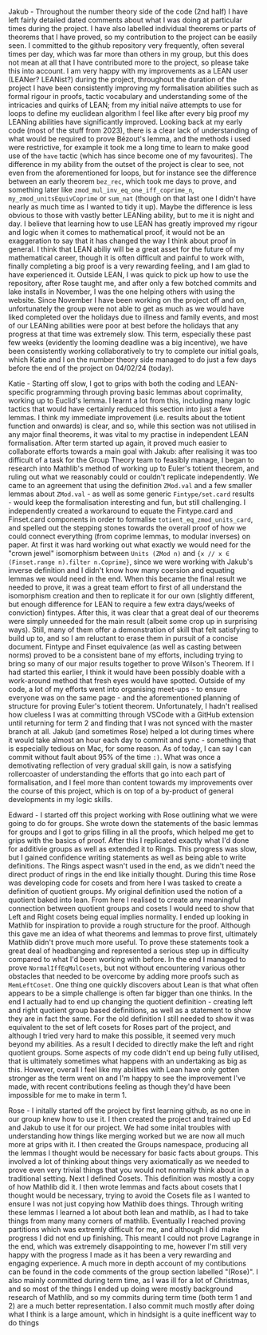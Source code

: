 Jakub - Throughout the number theory side of the code (2nd half) I have left fairly detailed dated comments about what I was doing at particular times during the project. I have also labelled individual theorems or parts of theorems that I have proved, so my contribution to the project can be easily seen. I committed to the github repository very frequently, often several times per day, which was far more than others in my group, but this does not mean at all that I have contributed more to the project, so please take this into account. I am very happy with my improvements as a LEAN user (LEANer? LEANist?) during the project, throughout the duration of the project I have been consistently improving my formalisation abilities such as formal rigour in proofs, tactic vocabulary and understanding some of the intricacies and quirks of LEAN; from my initial naïve attempts to use for loops to define my euclidean algorithm I feel like after every big proof my LEANing abilities have significantly improved. Looking back at my early code (most of the stuff from 2023), there is a clear lack of understanding of what would be required to prove Bézout's lemma, and the methods i used were restrictive, for example it took me a long time to learn to make good use of the `have` tactic (which has since become one of my favourites). The difference in my ability from the outset of the project is clear to see, not even from the aforementioned for loops, but for instance see the difference between an early theorem `bez_rec`, which took me days to prove, and something later like `zmod_mul_inv_eq_one_iff_coprime_n`, `my_zmod_unitsEquivCoprime` or `sum_nat` (though on that last one I didn't have nearly as much time as I wanted to tidy it up). Maybe the difference is less obvious to those with vastly better LEANing ability, but to me it is night and day. I believe that learning how to use LEAN has greatly improved my rigour and logic when it comes to mathematical proof, it would not be an exaggeration to say that it has changed the way I think about proof in general. I think that LEAN abiliy will be a great asset for the future of my mathematical career, though it is often difficult and painful to work with, finally completing a big proof is a very rewarding feeling, and I am glad to have experienced it. Outside LEAN, I was quick to pick up how to use the repository, after Rose taught me, and after only a few botched commits and lake installs in November, I was the one helping others with using the website. Since November I have been working on the project off and on, unfortunately the group were not able to get as much as we would have liked completed over the holidays due to illness and family events, and most of our LEANing abilities were poor at best before the holidays that any progress at that time was extremely slow. This term, especially these past few weeks (evidently the looming deadline was a big incentive), we have been consistently working collaboratively to try to complete our initial goals, which Katie and I on the number theory side managed to do just a few days before the end of the project on 04/02/24 (today).

Katie - Starting off slow, I got to grips with both the coding and LEAN-specific programming through proving basic lemmas about coprimality, working up to Euclid's lemma. I learnt a lot from this, including many logic tactics that would have certainly reduced this section into just a few lemmas. I think my immediate improvement (i.e. results about the totient function and onwards) is clear, and so, while this section was not utilised in any major final theorems, it was vital to my practise in independent LEAN formalisation. After term started up again, it proved much easier to collaborate efforts towards a main goal with Jakub: after realising it was too difficult of a task for the Group Theory team to feasibly manage, I began to research into Mathlib's method of working up to Euler's totient theorem, and ruling out what we reasonably could or couldn't replicate independently. We came to an agreement that using the definition `ZMod.val` and a few smaller lemmas about `ZMod.val` - as well as some generic `Fintype/set.card` results - would keep the formalisation interesting and fun, but still challenging. I independently created a workaround to equate the Fintype.card and Finset.card components in order to formalise `totient_eq_zmod_units_card`, and spelled out the stepping stones towards the overall proof of how we could connect everything (from coprime lemmas, to modular inverses) on paper. At first it was hard working out what exactly we would need for the "crown jewel" isomorphism between `Units (ZMod n)` and `{x // x ∈ (Finset.range n).filter n.Coprime}`, since we were working with Jakub's inverse definition and I didn't know how many coersion and equating lemmas we would need in the end. When this became the final result we needed to prove, it was a great team effort to first of all understand the isomorphism creation and then to replicate it for our own (slightly different, but enough difference for LEAN to require a few extra days/weeks of conviction) fintypes. After this, it was clear that a great deal of our theorems were simply unneeded for the main result (albeit some crop up in surprising ways). Still, many of them offer a demonstration of skill that felt satisfying to build up to, and so I am reluctant to erase them in pursuit of a concise document. Fintype and Finset equivalence (as well as casting between norms) proved to be a consistent bane of my efforts, including trying to bring so many of our major results together to prove Wilson's Theorem. If I had started this earlier, I think it would have been possibly doable with a work-around method that fresh eyes would have spotted. Outside of my code, a lot of my efforts went into organising meet-ups - to ensure everyone was on the same page - and the aforementioned planning of structure for proving Euler's totient theorem. Unfortunately, I hadn't realised how clueless I was at committing through VSCode with a GitHub extension until returning for term 2 and finding that I was not synced with the master branch at all. Jakub (and sometimes Rose) helped a lot during times where it would take almost an hour each day to commit and sync - something that is especially tedious on Mac, for some reason. As of today, I can say I can commit without fault about 95% of the time `:)`. What was once a demotivating reflection of very gradual skill gain, is now a satisfying rollercoaster of understanding the efforts that go into each part of formalisation, and I feel more than content towards my improvements over the course of this project, which is on top of a by-product of general developments in my logic skills.

Edward - I started off this project working with Rose outlining what we were going to do for groups. She wrote down the statements of the basic lemmas for groups and I got to grips filling in all the proofs, which helped me get to grips with the basics of proof. After this I replicated exactly what I'd done for additivie groups as well as extended it to Rings. This progress was slow, but I gained confidence writing statements as well as being able to write definitions. The Rings aspect wasn't used in the end, as we didn't need the direct product of rings in the end like initially thought. During this time Rose was developing code for cosets and from here I was tasked to create a definition of quotient groups. My original definition used the notion of a quotient baked into lean. From here I realised to create any meaningful connection between quotient groups and cosets I would need to show that Left and Right cosets being equal implies normality. I ended up looking in Mathlib for inspiration to provide a rough structure for the proof. Although this gave me an idea of what theorems and lemmas to prove first, ultimately Mathlib didn't prove much more useful. To prove these statements took a great deal of headbanging and represented a serious step up in difficulty compared to what I'd been working with before. In the end I managed to prove `NormalIffEqMulCosets`, but not without encountering various other obstacles that needed to be overcome by adding more proofs such as `MemLeftCoset`. One thing one quickly discovers about Lean is that what often appears to be a simple challenge is often far bigger than one thinks. In the end I actually had to end up changing the quotient definition - creating left and right quotient group based definitions, as well as a statement to show they are in fact the same. For the old definition I still needed to show it was equivalent to the set of left cosets for Roses part of the project, and although I tried very hard to make this possible, it seemed very much beyond my abilities. As a result I decided to directly make the left and right quotient groups. Some aspects of my code didn't end up being fully utilised, that is ultimately sometimes what happens with an undertaking as big as this. However, overall I feel like my abilities with Lean have only gotten stronger as the term went on and I'm happy to see the improvement I've made, with recent contributions feeling as though they'd have been impossible for me to make in term 1.

Rose - I initally started off the project by first learning github, as no one in our group knew how to use it. I then created the project and trained up Ed and Jakub to use it for our project. We had some inital troubles with understanding how things like merging worked but we are now all much more at grips with it. I then created the Groups namespace, producing all the lemmas I thought would be necessary for basic facts about groups. This involved a lot of thinking about things very axiomatically as we needed to prove even very trivial things that you would not normally think about in a traditional setting. Next I defined Cosets. This definition was mostly a copy of how Mathlib did it. I then wrote lemmas and facts about cosets that I thought would be necessary, trying to avoid the Cosets file as I wanted to ensure I was not just copying how Mathlib does things. Through writing these lemmas I learned a lot about both lean and mathlib, as I had to take things from many many corners of mathlib. Eventually I reached proving partitions which was extremly difficult for me, and although I did make progress I did not end up finishing. This meant I could not prove Lagrange in the end, which was extremely disappointing to me, however I'm still very happy with the progress I made as it has been a very rewarding and engaging experience. A much more in depth account of my contibutions can be found in the code comments of the group section labelled "(Rose)". I also mainly committed during term time, as I was ill for a lot of Christmas, and so most of the things I ended up doing were mostly background research of Mathlib, and so my commits during term time (both term 1 and 2) are a much better representation. I also commit much mostly after doing what I think is a large amount, which in hindsight is a quite inefficent way to do things
